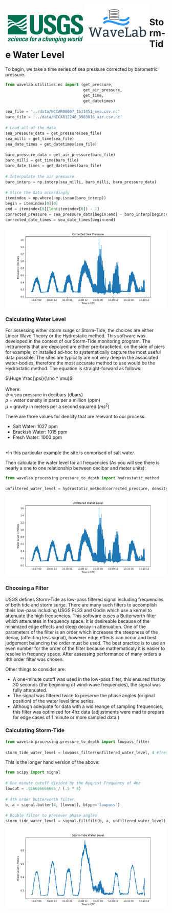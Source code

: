 <img src="./images/usgs.png" style=" padding-top: 26px; float: left"/>
<img src="./images/WaveLabLogo.png" style="float: left"/>

# Storm-Tide Water Level

To begin, we take a time series of sea pressure corrected by barometric pressure.


```python
from wavelab.utilities.nc import (get_pressure, 
                                  get_air_pressure, 
                                  get_time, 
                                  get_datetimes)

sea_file = '../data/NCCAR00007_1511451_sea.csv.nc'
baro_file = '../data/NCCAR12248_9983816_air.csv.nc'

# Load all of the data
sea_pressure_data = get_pressure(sea_file)
sea_milli = get_time(sea_file)
sea_date_times = get_datetimes(sea_file)

baro_pressure_data = get_air_pressure(baro_file)
baro_milli = get_time(baro_file)
baro_date_times = get_datetimes(baro_file)

# Interpolate the air pressure
baro_interp = np.interp(sea_milli, baro_milli, baro_pressure_data)

# Slice the data accordingly
itemindex = np.where(~np.isnan(baro_interp))
begin = itemindex[0][0]
end = itemindex[0][len(itemindex[0]) - 1]
corrected_pressure = sea_pressure_data[begin:end] - baro_interp[begin:end]
corrected_date_times = sea_date_times[begin:end]
```




<img src='./images/corrected_pressure.png' />



### Calculating Water Level

For assessing either storm surge or Storm-Tide, the choices are either Linear Wave Theory or the Hydrostatic method.   This software was developed in the context of our Storm-Tide monitoring program. The instruments that are depolyed are either pre-bracketed, on the side of piers for example, or installed ad-hoc to systematically capture the most useful data possible.  The sites are typically are not very deep in the associated water-bodies, therefore the most accurate method to use would be the Hydrostatic method.  The equation is straight-forward as follows:

$`\Huge \frac{\psi}{\rho * \mu}`$ <br /><br />
Where: <br />
$`\psi`$ = sea pressure in decibars (dbars)<br />
$`\rho`$ = water density in parts per a million (ppm)<br />
$`\mu`$ = gravity in meters per a second squared ($`ms^{2}`$)

There are three values for density that are relevant to our process:
<ul>
    <li>Salt Water: 1027 ppm</li>
    <li>Brackish Water: 1015 ppm</li>
    <li>Fresh Water: 1000 ppm</li>
</ul>
<br />
*In this particular example the site is comprised of salt water.

Then calculate the water level for all frequencies (As you will see there is nearly a one to one relationship between decibar and meter units):


```python
from wavelab.processing.pressure_to_depth import hydrostatic_method

unfiltered_water_level = hydrostatic_method(corrected_pressure, density="salt")
```




<img src='./images/unfiltered_wl.png' />



### Choosing a Filter

USGS defines Storm-Tide as low-pass filtered signal including frequencies of both tide and storm surge.  There are many such filters to accomplish theis low-pass including USGS PL33 and Godin which use a kernel to attenuate the high frequencies.  This software euses a Butterworth filter which attenuates in frequency space.  It is desireable because of the minimized edge effects and steep decay in attenuation.  One of the parameters of the filter is an order which increases the steepness of the decay, (affecting less signal), however edge effects can occur and best judgement balancing the order must be used.  The best practice is to use an even number for the order of the filter because mathematicaly it is easier to resolve in frequncy space. After assessing performance of many orders a 4th order filter was chosen.

Other things to consider are:

- A one-minute cutoff was used in the low-pass filter, this ensured that by 30 seconds (the beginning of wind-wave frequencies), the signal was fully attenuated.
- The signal was filtered twice to preserve the phase angles (original position) of the water level time series.
- Although adequate for data with a wid reange of sampling frequencies, this filter was optimized for 4hz data (adjustments were mad to prepare for edge cases of 1 minute or more sampled data.)

### Calculating Storm-Tide


```python
from wavelab.processing.pressure_to_depth import lowpass_filter

storm_tide_water_level = lowpass_filter(unfiltered_water_level, 4 #frequency in hz)
```

This is the longer hand version of the above:


```python
from scipy import signal

# One minute cutoff divided by the Nyquist Frequency of 4hz
lowcut = .016666666665 / (.5 * 4)

# 4th order butterworth filter
b, a = signal.butter(4, [lowcut], btype='lowpass')

# Double filter to presever phase angles
storm_tide_water_level = signal.filtfilt(b, a, unfiltered_water_level)
```




<img src='./images/st_wl.png' />


